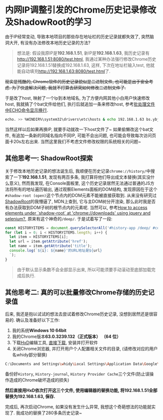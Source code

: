 # 内网IP调整引发的Chrome历史记录修改及ShadowRoot的学习

由于IP经常变动, 导致本地项目的那些存在地址栏的历史记录就都失效了, 突然脑洞大开, 有没有办法修改本地历史记录的方法?
> 想法是: 假设我原IP是**192.168.1.51**, 新IP是**192.168.1.63**, 我历史记录有<http://192.168.1.51:8080/test.html>, 我通过某种办法强行修改Chrome历史记录将192.168.1.51替换成192.168.1.63, 这样, 下次在地址栏输入test, 他就能自动填充<http://192.168.1.63:8080/test.html>了.

~~现实是残酷的, Chrome软件的历史记录貌似是二进制文件, 也可能是出于安全考虑. 为了快速解决问题, 我就不打算去研究如何修改二进制文件了.~~

于是改了host, 映射了一个Ip到本地域名, 为了方便内网其他小白用户快速修改host, 我就搞了个bat文件给他们, 执行后就追加一条来修改host, 参考[批处理文件中ECHO命令显示换行](http://www.edbiji.com/doccenter/showdoc/31/nav/1049.html).

```bash
echo. >> %WINDIR%\system32\drivers\etc\hosts & echo 192.168.1.63 bs.ybj.com >> %WINDIR%\system32\drivers\etc\hosts
```

当然这样以后如果再换IP, 就要手动就改一下host文件了~ 如果偷懒改这个bat文件, 有追加一条新的同域名指向不同IP, 可能不会出问题, 也可能会导致每次访问页面卡20s左右出来. 当然这里我们不考虑文件修改权限的系统相关的问题~

## 其他思考一: ShadowRoot探索

关于修改本地历史记录的想法诞生后, 我顺便在历史记录`chrome://history/`中搜索了一下**192.168.1.51**, 发现有两百多条, 我打算将他们导出成文本替换(其实没什么意义), 然而我发现, 在Console面板里, 这个历史记录居然无法通过普通的JS方法将所有的地址遍历输出, 通过观察Elements面板的DOM结构, 发现原因在于这个`#shadow-root (open)`这个节点内的DOM元素不能被直接获取到. 从来没有研究过[ShadowRoot](https://developer.mozilla.org/zh-CN/docs/Web/API/ShadowRoot)的我懵逼了, MDN上查到, 它与主DOM树分开渲染, 那么此时我是否有办法获取到DOM子树的根节点内的元素呢. 当然可以, 参考[How to access elements under \`shadow-root\` at 'chrome://downloads' using jquery and selenium?](https://stackoverflow.com/questions/44400482/how-to-access-elements-under-shadow-root-at-chrome-downloads-using-jquery), 原来有这个神奇的`/deep/`. 于是试着写了一段:

```javascript
const HISTORYITEMS = document.querySelectorAll('#history-app /deep/ #content /deep/ #history /deep/ #infinite-list /deep/ history-item /deep/ #title');
for (let i = 0; i < HISTORYITEMS.length; i++) {
  let item = HISTORYITEMS[i];
  let url = item.getAttribute('href');
  let name = item.getAttribute('title');
  console.log(`${i}: ${name}'的URL地址是${url}
  `);
}
```

> 由于默认显示条数不会全部显示出来, 所以可能须要手动滚动至底部加载完成后执行.

## 其他思考二: 真的可以批量修改Chrome存储的历史记录值

后来, 我还是抱以试试的想法去尝试着修改Chrome历史记录, 没想到居然还是很容易的. 确认及准备好以下工作:

1. 我的系统**Windows 10 64bit**
1. 我的Chrome版本**63.0.3239.132（正式版本） （64 位）**
1. 下载[HxD](https://mh-nexus.de/en/hxd/)编辑工具, [直接下载](https://mh-nexus.de/downloads/HxDSetupCHS.zip), 安装并打开软件
1. 关闭Chrome浏览器, 并打开用户个人配置相关文件的目录, (请修改对应的用户名whidy部分替换)
  ```bash
  C:\Documents and Settings\whidy\Local Settings\Application Data\Google\Chrome\User Data\Default
  ```
  备份好`History`, `History-journal`, `History Provider Cache`三个文件(防止误操作造成的Chrome破坏造成的损失)

**然后直接用HxD依次打开这三个文件, 使用编辑器的替换功能, 将192.168.1.51全部替换为192.168.1.63, 保存.**

完成后, 再次启动Chrome, 如果没有发生什么异常, 我想这个奇葩想法的功能就实现了. 我成功的替换了280多条历史记录~